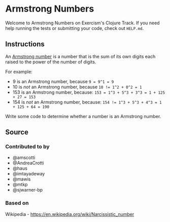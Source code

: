 # Armstrong Numbers

Welcome to Armstrong Numbers on Exercism's Clojure Track.
If you need help running the tests or submitting your code, check out `HELP.md`.

## Instructions

An [Armstrong number](https://en.wikipedia.org/wiki/Narcissistic_number) is a number that is the sum of its own digits each raised to the power of the number of digits.

For example:

- 9 is an Armstrong number, because `9 = 9^1 = 9`
- 10 is *not* an Armstrong number, because `10 != 1^2 + 0^2 = 1`
- 153 is an Armstrong number, because: `153 = 1^3 + 5^3 + 3^3 = 1 + 125 + 27 = 153`
- 154 is *not* an Armstrong number, because: `154 != 1^3 + 5^3 + 4^3 = 1 + 125 + 64 = 190`

Write some code to determine whether a number is an Armstrong number.

## Source

### Contributed to by

- @amscotti
- @AndreaCrotti
- @haus
- @imtayadeway
- @mawis
- @mtkp
- @sjwarner-bp

### Based on

Wikipedia - https://en.wikipedia.org/wiki/Narcissistic_number